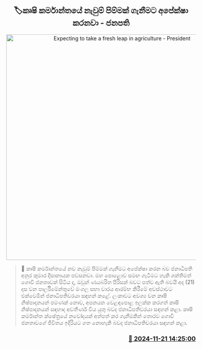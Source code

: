 <p align='center'><b><h2 align='center' title='Expecting to take a fresh leap in agriculture - President'>🏷කෘෂි කර්මාන්තයේ නැවුම් පිම්මක් ගැනීමට අපේක්ෂා කරනවා - ජනපති</h2></b></p>
<p align='center'><img src='https://helakuru.sgp1.cdn.digitaloceanspaces.com/esana/images/lib/anura-president-gf.jpg' width='600' alt='Expecting to take a fresh leap in agriculture - President'></p>

>📝 කෘෂි කර්මාන්තයේ නව නැවුම් පිම්මක් ගැනීමට අපේක්ෂා කරන බව ජනාධිපති අනුර කුමාර දිසානායක පවසනවා.
මහ පොළොව සමඟ ගැටීමට හැකි ශක්තිමත් ගොවි ජනතාවක් සිටිය ද, ඔවුන් ණයබරිත පිරිසක් බවට පත්ව ඇති බවයි අද (21) දස වන පාර්ලිමේන්තුවේ මංගල සභා වාරය ආරම්භ කිරීමේ අවස්ථාවට එක්වෙමින් ජනාධිපතිවරයා සඳහන් කළේ.
ලංකාවට අවශ්‍ය වන කෘෂි නිෂ්පාදනයන් පමණක් නොව, අපනයන වෙළඳපොළ ඉලක්ක කරගත් කෘෂි නිෂ්පාදනයන් සඳහාද අවතීර්ණ විය යුතු බවද ජනාධිපතිවරයා සඳහන් කළා.
කෘෂි කර්මාන්ත ක්ෂේත්‍රයේ නවෝදයක් අත්පත් කර ගැනීමකින් තොරව ගොවි ජනතාවගේ ජීවිතය ඉදිරියට ගත නොහැකි බවද ජනාධිපතිවරයා සඳහන් කළා.


<h3 align='right'><a href='https://www.helakuru.lk/esana/p/105332/'>📅 2024-11-21 14:25:00</a></h3>
